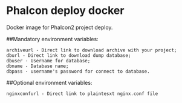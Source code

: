 # Phalcon deploy docker
Docker image for Phalcon2 project deploy.

##Mandatory environment variables:
```
archiveurl - Direct link to download archive with your project;
dburl - Direct link to download dump database;
dbuser - Username for database;
dbname - Database name;
dbpass - username's password for connect to database.
```
##Optional environment variables:
```
nginxconfurl - Direct link to plaintesxt nginx.conf file
```
